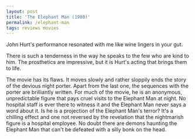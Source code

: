 ```yaml
---
layout: post
title: 'The Elephant Man (1980)'
permalink: /elephant-man
tags: reviews movies
---
```


John Hurt's performance resonated with me like wine lingers in your gut.
<!--more-->
There is such a tenderness in the way he speaks to the few who are kind to him.
The prosthetics are impressive, but it is Hurt's acting that brings them to life.

The movie has its flaws.
It moves slowly and rather sloppily ends the story of the devious night porter.
Apart from the last one, the sequences with the porter are brilliantly written.
For much of the movie, he is an anonymous, unpredictable figure that pays cruel visits to the Elephant Man at night.
No hospital staff is ever there to witness it and the Elephant Man never says a word about it.
Is he is a projection of the Elephant Man's terror?
It's a chilling effect and one not reversed by the revelation that the nightmarish figure is a hospital employee.
No doubt there are demons haunting the Elephant Man that can't be defeated with a silly bonk on the head.